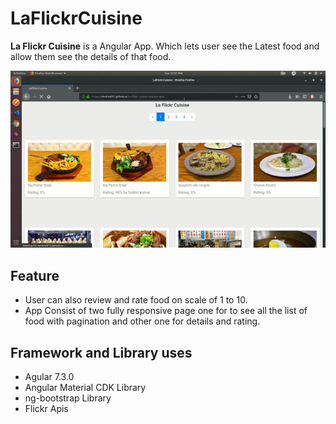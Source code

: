 # LaFlickrCuisine 
**La Flickr Cuisine** is a Angular App. Which lets user see the Latest food and allow them see the details of that food.

![](la_flickr_cuisine.gif)

## Feature
* User can also review and rate food on scale of 1 to 10. 
* App Consist of two fully responsive page one for to see all the list of food with pagination and other one for details and rating.

## Framework and Library uses
* Agular 7.3.0
* Angular Material CDK Library
* ng-bootstrap Library
* Flickr Apis


